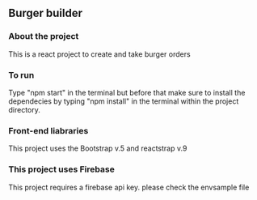 ## Burger builder

### About the project
This is a react project to create and take burger orders

### To run
Type "npm start" in the terminal but before that make sure to install the dependecies by typing "npm install" in the terminal within the project directory.

### Front-end liabraries
This project uses the Bootstrap v.5 and reactstrap v.9

### This project uses Firebase
This project requires a firebase api key. please check the envsample file